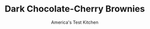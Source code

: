 ---
layout: ../../layouts/MarkdownPostLayout.astro
title: Dark Chocolate-Cherry Brownies
author: America's Test Kitchen
pubDate: 2023-03-15
description: "Adding cherries to brownies seemed like a brilliant idea— until we sampled batch after batch of soggy brownies."
image_url: https://res.cloudinary.com/hksqkdlah/image/upload/ar_1:1,c_fill,dpr_2.0,f_auto,fl_lossy.progressive.strip_profile,g_faces:auto,q_auto:low,w_344/25075_sfs-dark-cherry-brownies-8
tags: ["Desserts or Baked Goods","Chocolate","Brownies & Bars"]
calories: 4952
protein: 2
carbohydrates: 33
fats: 
fiber: 1
ingredients: ["1 1/2 cups (6 ounces), dried cherries, chopped","1/4 cup plus 1/3 cup, water","1 teaspoon, almond extract","2 ounces, unsweetened chocolate, chopped fine","4 tablespoons, unsalted butter, cut into 4 pieces","6 tablespoons, vegetable oil","1/3 cup (1 ounce), Dutch-processed cocoa powder","2 , large eggs plus 2 large yolks","2 teaspoons, vanilla extract","2 1/4 cups (15 3/4 ounces), sugar","3/4 teaspoon, salt","1 3/4 cups (8 3/4 ounces), all-purpose flour"]
serves: 24
time: "1 hour, plus 2 hours cooling"
instructions: ["Adjust oven rack to lowest position and heat oven to 350 degrees. Make foil sling for 13 by 9-inch baking pan by folding 2 long sheets of aluminum foil; first sheet should be 13 inches wide and second sheet should be 9 inches wide. Lay sheets of foil in pan perpendicular to each other, with extra foil hanging over edges of pan. Push foil into corners and up sides of pan, smoothing foil flush to pan. Spray lightly with vegetable oil spray.","Combine cherries, 1/4 cup water, and almond extract in small bowl. Microwave, covered, until hot, about 1 minute. Let stand, covered, until cherries are soft, about 5 minutes. Microwave chocolate and butter in separate large bowl at 50 percent power, stirring occasionally, until melted, about 45 seconds. Whisk in oil, cocoa, and remaining 1/3 cup water. (Mixture may look curdled.)","Whisk eggs and yolks and vanilla into chocolate mixture until smooth. Whisk in sugar and salt until fully incorporated. Stir in flour until just combined. Stir in softened cherries and their liquid.","Pour batter into prepared pan, spread into corners, and smooth top with rubber spatula. Bake until slightly puffed and toothpick inserted in center comes out with few moist, fudgy crumbs attached, 25 to 30 minutes, rotating pan halfway through baking.","Let brownies cool in pan on wire rack for 1 hour. Using foil overhang, lift brownies out of pan. Return brownies to wire rack and let cool completely, about 1 hour. Cut into squares and serve."]
nutrition: ["94 mg Potassium","40 mg Phosphorus","11 mg Calcium","1 mg Iron","17 mg Magnesium","81 mg Sodium","7 g Fat","3 g Monounsaturated","1 mg Vitamin C","20 mg Cholesterol","2 g Saturated","1 g Fiber","15 µg Folic acid","6 µg Folate (food)","23 g Sugars","12 g Water","33 g Carbs","33 µg Folate equivalent (total)","2 g Protein","32 µg Vitamin A","206 kcal Energy","18 g Sugars, added","4952 calories"]
notes: "Do not cut the brownies until they’re fully cooled. Either sweetened or unsweetened dried cherries can be used in this recipe. Droste Cocoa is the test kitchen’s highest-rated Dutch-processed brand."
---